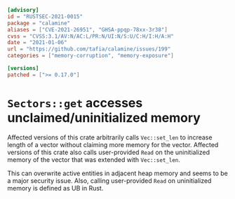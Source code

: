 ```toml
[advisory]
id = "RUSTSEC-2021-0015"
package = "calamine"
aliases = ["CVE-2021-26951", "GHSA-ppqp-78xx-3r38"]
cvss = "CVSS:3.1/AV:N/AC:L/PR:N/UI:N/S:U/C:H/I:H/A:H"
date = "2021-01-06"
url = "https://github.com/tafia/calamine/issues/199"
categories = ["memory-corruption", "memory-exposure"]

[versions]
patched = [">= 0.17.0"]
```

# `Sectors::get` accesses unclaimed/uninitialized memory

Affected versions of this crate arbitrarily calls `Vec::set_len` to increase length of a vector without claiming more memory for the vector. Affected versions of this crate
also calls user-provided `Read` on the uninitialized memory of the vector that was
extended with `Vec::set_len`.

This can overwrite active entities in adjacent heap memory and seems to be a major security issue. Also, calling user-provided `Read` on uninitialized memory is defined as UB in Rust.
